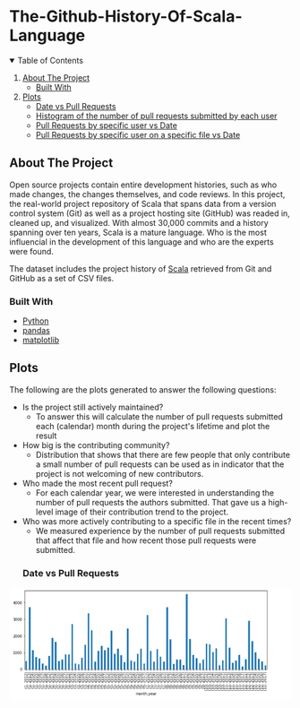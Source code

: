 # The-Github-History-Of-Scala-Language
<details open="open">
  <summary>Table of Contents</summary>
  <ol>
    <li>
      <a href="#about-the-project">About The Project</a>
      <ul>
        <li><a href="#built-with">Built With</a></li>
      </ul>
    </li>
    <li>
      <a href="#plots">Plots</a>
      <ul>
        <li><a href="Date vs Pull Requests">Date vs Pull Requests</a></li>
        <li><a href="#plot2">Histogram of the number of pull requests submitted by each user</a></li>
        <li><a href="#plot3">Pull Requests by specific user vs Date</a></li>
        <li><a href="#plot4">Pull Requests by specific user on a specific file vs Date</a></li>
      </ul>
    </li>
 </details>
 
## About The Project
  
Open source projects contain entire development histories, such as who made changes, the changes themselves, and code reviews. In this project, the real-world project repository of Scala that spans data from a version control system (Git) as well as a project hosting site (GitHub) was readed in, cleaned up, and visualized. With almost 30,000 commits and a history spanning over ten years, Scala is a mature language. Who is the most influencial in the development of this language and who are the experts were found.

The dataset includes the project history of [Scala](http://www.scala-lang.org) retrieved from Git and GitHub as a set of CSV files.
  
 ### Built With

* [Python](https://www.python.org)
* [pandas](https://pandas.pydata.org)
* [matplotlib](https://matplotlib.org)
  
## Plots
The following are the plots generated to answer the following questions:
* Is the project still actively maintained?
  - To answer this will calculate the number of pull requests submitted each (calendar) month during the project's lifetime and plot the result
* How big is the contributing community?
  - Distribution that shows that there are few people that only contribute a small number of pull requests can be used as in indicator that the project is not welcoming of new contributors.
* Who made the most recent pull request?
  - For each calendar year, we were interested in understanding the number of pull requests the authors submitted. That gave us a high-level image of their contribution trend to the project.
* Who was more actively contributing to a specific file in the recent times?
  - We measured experience by the number of pull requests submitted that affect that file and how recent those pull requests were submitted.
  ### Date vs Pull Requests

![plot1](https://github.com/pranjwalsingh236/The-Github-History-Of-Scala-Language/blob/main/plots/Scala-DateVSPullRequests.PNG)

